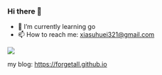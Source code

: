 ### Hi there 👋

- 🌱 I’m currently learning go
- 📫 How to reach me: xiasuhuei321@gmail.com


<img align="center" src="https://github-readme-stats.vercel.app/api?username=forgetall" />

my blog: https://forgetall.github.io
